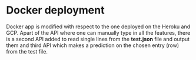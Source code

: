 # Docker deployment
Docker app is modified with respect to the one deployed on the Heroku and GCP. Apart of the API where one can manually type in all the features, there is a second API added to read single lines from the **test.json** file and output them and third API which makes a prediction on the chosen entry (row) from the test file.
